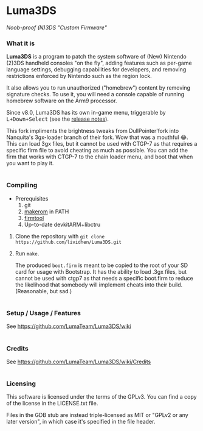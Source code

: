 # Luma3DS
*Noob-proof (N)3DS "Custom Firmware"*

### What it is
**Luma3DS** is a program to patch the system software of (New) Nintendo (2)3DS handheld consoles "on the fly", adding features such as per-game language settings, debugging capabilities for developers, and removing restrictions enforced by Nintendo such as the region lock.

It also allows you to run unauthorized ("homebrew") content by removing signature checks.
To use it, you will need a console capable of running homebrew software on the Arm9 processor.

Since v8.0, Luma3DS has its own in-game menu, triggerable by <kbd>L+Down+Select</kbd> (see the [release notes](https://github.com/LumaTeam/Luma3DS/releases/tag/v8.0)).

This fork impliments the brightness tweaks from DullPointer'fork into Nanquita's 3gx-loader branch of their fork. Wow that was a mouthful 😂. 
This can load 3gx files, but it cannot be used with CTGP-7 as that requires a specific firm file to avoid cheating as much as possible. You can add the firm that works with CTGP-7 to the chain loader menu, and boot that when you want to play it. 
#
### Compiling
* Prerequisites
    1. git
    2. [makerom](https://github.com/jakcron/Project_CTR) in PATH
    3. [firmtool](https://github.com/TuxSH/firmtool)
    4. Up-to-date devkitARM+libctru
1. Clone the repository with `git clone https://github.com/lividhen/Luma3DS.git`
2. Run `make`.

    The produced `boot.firm` is meant to be copied to the root of your SD card for usage with Bootstrap. It has the ability to load .3gx files, but cannot be used with ctgp7 as that needs a specific boot.firm to reduce the likelihood that somebody will implement cheats into their build. (Reasonable, but sad.) 

#
### Setup / Usage / Features
See https://github.com/LumaTeam/Luma3DS/wiki

#
### Credits
See https://github.com/LumaTeam/Luma3DS/wiki/Credits

#
### Licensing
This software is licensed under the terms of the GPLv3. You can find a copy of the license in the LICENSE.txt file.

Files in the GDB stub are instead triple-licensed as MIT or "GPLv2 or any later version", in which case it's specified in the file header.
